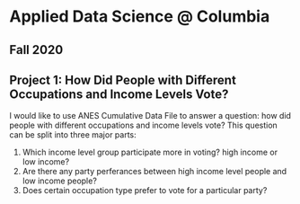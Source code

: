 # Applied Data Science @ Columbia
## Fall 2020
## Project 1: How Did People with Different Occupations and Income Levels Vote?

I would like to use ANES Cumulative Data File to answer a question: how did people with different occupations and income levels vote? 
This question can be split into three major parts:
 1. Which income level group participate more in voting? high income or low income?
 2. Are there any party perferances between high income level people and low income people? 
 3. Does certain occupation type prefer to vote for a particular party?
